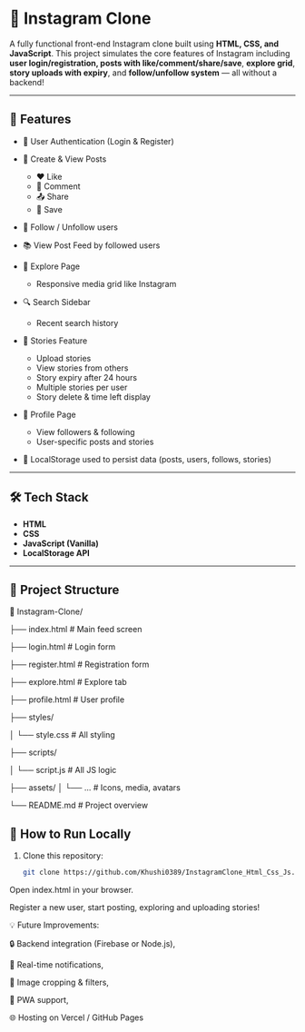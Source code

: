 # 📸 Instagram Clone

A fully functional front-end Instagram clone built using **HTML, CSS, and JavaScript**. This project simulates the core features of Instagram including **user login/registration, posts with like/comment/share/save**, **explore grid**, **story uploads with expiry**, and **follow/unfollow system** — all without a backend!

---

## 🚀 Features

- 🔐 User Authentication (Login & Register)

- 📝 Create & View Posts
  
  - ❤️ Like
  - 💬 Comment
  - 📤 Share
  - 💾 Save
    
- 👥 Follow / Unfollow users
  
- 📚 View Post Feed by followed users
  
- 🧭 Explore Page
  - Responsive media grid like Instagram
  
- 🔍 Search Sidebar
  - Recent search history
    
- 📖 Stories Feature
  - Upload stories
  - View stories from others
  - Story expiry after 24 hours
  - Multiple stories per user
  - Story delete & time left display
    
- 👤 Profile Page
  - View followers & following
  - User-specific posts and stories
    
- 💾 LocalStorage used to persist data (posts, users, follows, stories)

---

## 🛠️ Tech Stack

- **HTML**
- **CSS**
- **JavaScript (Vanilla)**
- **LocalStorage API**

---

## 📂 Project Structure

📁 Instagram-Clone/

├── index.html # Main feed screen

├── login.html # Login form

├── register.html # Registration form

├── explore.html # Explore tab

├── profile.html # User profile

├── styles/

│ └── style.css # All styling

├── scripts/

│ └── script.js # All JS logic

├── assets/
│ └── ... # Icons, media, avatars

└── README.md # Project overview

## 🧪 How to Run Locally

1. Clone this repository:
   ```bash
   git clone https://github.com/Khushi0389/InstagramClone_Html_Css_Js.git
   
Open index.html in your browser.

Register a new user, start posting, exploring and uploading stories!

💡 Future Improvements: 

🔒 Backend integration (Firebase or Node.js), 

📨 Real-time notifications,

📸 Image cropping & filters,

📱 PWA support,

🌐 Hosting on Vercel / GitHub Pages

